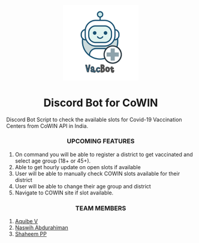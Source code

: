 <div align="center"><img src="./assets/logo.png"  width="40%" ></div>
<h1 align="center"><b> Discord Bot for CoWIN</b></h1>

Discord Bot Script to check the available slots for Covid-19 Vaccination Centers from CoWIN API in India.



<h3 align="center">UPCOMING FEATURES</h3>

1. On command you will be able to register a district to get vaccinated and select age group (18+ or 45+).<br>
2. Able to get hourly update on open slots if available <br>
3. User will be able to manually check COWIN slots available for their district<br>
4. User will be able to change their age group and district  <br>
5. Navigate to COWIN site if slot available.<br>



<h3 align="center">TEAM MEMBERS</h3>

1. [Aquibe V](https://github.com/aquibe) <br>
2. [Naswih Abdurahiman](https://github.com/neewtn) <br>
3. [Shaheem PP](https://github.com/the-codeholic)
